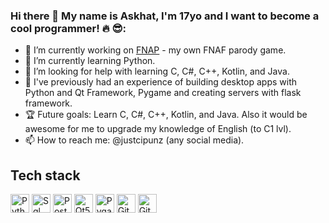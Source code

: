 ### Hi there 👋 My name is Askhat, I'm 17yo and I want to become a cool programmer! :fire: 😎:

- 🔭 I’m currently working on [FNAP](https://github.com/CondInPunz/FNAP) - my own FNAF parody game.
- 🌱 I’m currently learning Python.
- 🤔 I’m looking for help with learning C, C#, C++, Kotlin, and Java. 
- 🔨 I've previously had an experience of building desktop apps with Python and Qt Framework, Pygame and creating servers with flask framework.
- 🏆 Future goals: Learn C, C#, C++, Kotlin, and Java. Also it would be awesome for me to upgrade my knowledge of English (to C1 lvl). 
- 📫 How to reach me: @justcipunz (any social media).

## Tech stack
<img  alt="Python" height="30px" src="https://img.shields.io/static/v1?label=&message=Python&color=blue&style=for-the-badge" /> <img  alt="Sql" height="30px" src="https://img.shields.io/static/v1?label=&message=SQL&color=red&style=for-the-badge" /> <img  alt="Postman" height="30px" src="https://img.shields.io/static/v1?label=&message=Postman&color=darkorange&style=for-the-badge" /> <img  alt="Qt5" height="30px" src="https://img.shields.io/static/v1?label=&message=Qt5&color=green&style=for-the-badge" /> <img  alt="Pygame" height="30px" src="https://img.shields.io/static/v1?label=&message=Pygame&color=purple&style=for-the-badge" /> <img  alt="Git" height="30px" src="https://img.shields.io/static/v1?label=&message=Git&color=gray&style=for-the-badge" /> <img  alt="Github" height="30px" src="https://img.shields.io/static/v1?label=&message=Github&color=red&style=for-the-badge" />
